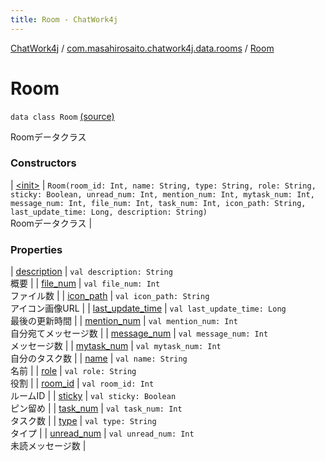 ```yaml
---
title: Room - ChatWork4j
---
```


[ChatWork4j](../../index.md) / [com.masahirosaito.chatwork4j.data.rooms](../index.md) / [Room](.)

# Room

`data class Room` [(source)](https://github.com/MasahiroSaito/ChatWork4j/tree/master/src/main/kotlin/com/masahirosaito/chatwork4j/data/rooms/Room.kt#L21)

Roomデータクラス

### Constructors

| [&lt;init&gt;](-init-.md) | `Room(room_id: Int, name: String, type: String, role: String, sticky: Boolean, unread_num: Int, mention_num: Int, mytask_num: Int, message_num: Int, file_num: Int, task_num: Int, icon_path: String, last_update_time: Long, description: String)`<br>Roomデータクラス |

### Properties

| [description](description.md) | `val description: String`<br>概要 |
| [file_num](file_num.md) | `val file_num: Int`<br>ファイル数 |
| [icon_path](icon_path.md) | `val icon_path: String`<br>アイコン画像URL |
| [last_update_time](last_update_time.md) | `val last_update_time: Long`<br>最後の更新時間 |
| [mention_num](mention_num.md) | `val mention_num: Int`<br>自分宛てメッセージ数 |
| [message_num](message_num.md) | `val message_num: Int`<br>メッセージ数 |
| [mytask_num](mytask_num.md) | `val mytask_num: Int`<br>自分のタスク数 |
| [name](name.md) | `val name: String`<br>名前 |
| [role](role.md) | `val role: String`<br>役割 |
| [room_id](room_id.md) | `val room_id: Int`<br>ルームID |
| [sticky](sticky.md) | `val sticky: Boolean`<br>ピン留め |
| [task_num](task_num.md) | `val task_num: Int`<br>タスク数 |
| [type](type.md) | `val type: String`<br>タイプ |
| [unread_num](unread_num.md) | `val unread_num: Int`<br>未読メッセージ数 |

